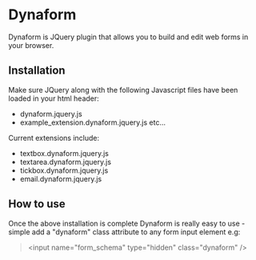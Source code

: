 # Dynaform

Dynaform is JQuery plugin that allows you to build and edit web forms in your browser.

## Installation

Make sure JQuery along with the following Javascript files have been loaded in your html header:

* dynaform.jquery.js
* example_extension.dynaform.jquery.js etc...

Current extensions include:

* textbox.dynaform.jquery.js
* textarea.dynaform.jquery.js
* tickbox.dynaform.jquery.js
* email.dynaform.jquery.js

## How to use

Once the above installation is complete Dynaform is really easy to use - simple add a "dynaform" class attribute to any form input element e.g:

> &lt;input name="form_schema" type="hidden" class="dynaform" /&gt;

